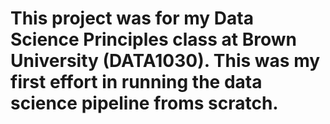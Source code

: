 # This project was for my Data Science Principles class at Brown University (DATA1030). This was my first effort in running the data science pipeline froms scratch.

